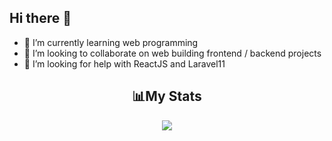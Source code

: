 ## Hi there 👋

- 🌱 I’m currently learning web programming
- 👯 I’m looking to collaborate on web building frontend / backend projects
- 🤔 I’m looking for help with ReactJS and Laravel11

<h2 align="center">📊My Stats</h2>

<p align="center">
  
<picture>
   <source
    srcset="https://github-readme-stats.vercel.app/api?username=LiecardoAntonio&show_icons=true&theme=dark"
    media="(prefers-color-scheme: dark)"
  /> 
  <source
    srcset="https://github-readme-stats.vercel.app/api?username=LiecardoAntonio&show_icons=true"
    media="(prefers-color-scheme: light), (prefers-color-scheme: no-preference)"
  />
  <img src="https://github-readme-stats.vercel.app/api?username=LiecardoAntonio&show_icons=true" />
</picture>
  
</p>
